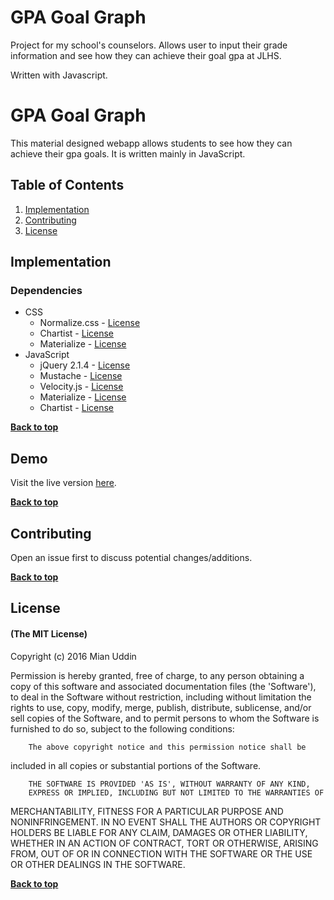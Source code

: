 GPA Goal Graph
=========
Project for my school's counselors. Allows user to input their grade information and see how they can achieve their goal gpa at JLHS.

Written with Javascript.

# GPA Goal Graph

This material designed webapp allows students to see how they can achieve their gpa goals. It is written mainly in JavaScript.

## Table of Contents

1. [Implementation](#implementation)
1. [Contributing](#contributing)
1. [License](#license)


## Implementation

### Dependencies
* CSS
  * Normalize.css - [License](https://github.com/necolas/normalize.css/blob/master/LICENSE.md)
  * Chartist - [License](https://github.com/gionkunz/chartist-js/blob/develop/LICENSE)
  * Materialize - [License](https://github.com/Dogfalo/materialize/blob/master/LICENSE)
* JavaScript
  * jQuery 2.1.4 - [License](https://jquery.org/license/)
  * Mustache - [License](https://github.com/mustache/mustache/blob/master/LICENSE)
  * Velocity.js - [License](https://github.com/julianshapiro/velocity/blob/master/LICENSE.md)
  * Materialize - [License](https://github.com/Dogfalo/materialize/blob/master/LICENSE)
  * Chartist - [License](https://github.com/gionkunz/chartist-js/blob/develop/LICENSE)

**[Back to top](#table-of-contents)**

## Demo
Visit the live version [here](http://mianuddin.github.io/GPA-Goal-Graph).

**[Back to top](#table-of-contents)**

## Contributing

Open an issue first to discuss potential changes/additions.

**[Back to top](#table-of-contents)**

## License

#### (The MIT License)

Copyright (c) 2016 Mian Uddin

Permission is hereby granted, free of charge, to any person obtaining
a copy of this software and associated documentation files (the
'Software'), to deal in the Software without restriction, including
without limitation the rights to use, copy, modify, merge, publish,
        distribute, sublicense, and/or sell copies of the Software, and to
permit persons to whom the Software is furnished to do so, subject to
the following conditions:

        The above copyright notice and this permission notice shall be
included in all copies or substantial portions of the Software.

        THE SOFTWARE IS PROVIDED 'AS IS', WITHOUT WARRANTY OF ANY KIND,
        EXPRESS OR IMPLIED, INCLUDING BUT NOT LIMITED TO THE WARRANTIES OF
MERCHANTABILITY, FITNESS FOR A PARTICULAR PURPOSE AND NONINFRINGEMENT.
        IN NO EVENT SHALL THE AUTHORS OR COPYRIGHT HOLDERS BE LIABLE FOR ANY
CLAIM, DAMAGES OR OTHER LIABILITY, WHETHER IN AN ACTION OF CONTRACT,
        TORT OR OTHERWISE, ARISING FROM, OUT OF OR IN CONNECTION WITH THE
SOFTWARE OR THE USE OR OTHER DEALINGS IN THE SOFTWARE.

**[Back to top](#table-of-contents)**








